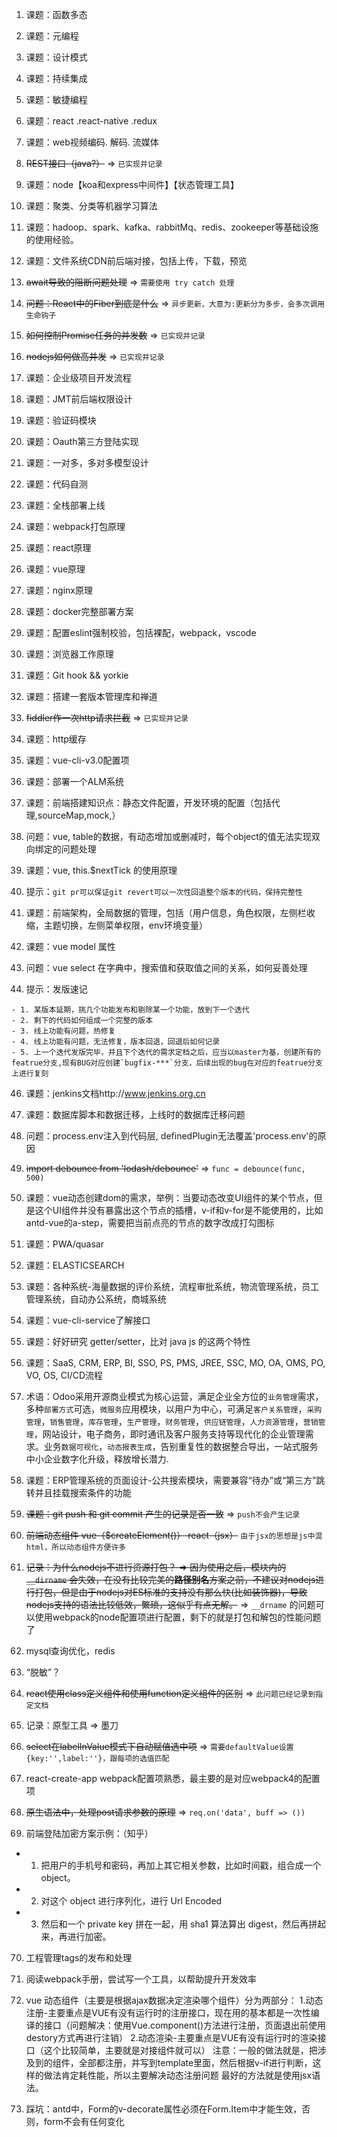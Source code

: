 
1. 课题：函数多态

2. 课题：元编程

3. 课题：设计模式

4. 课题：持续集成

5. 课题：敏捷编程

7. 课题：react .react-native .redux

8. 课题：web视频编码. 解码. 流媒体

9. ~~REST接口（java?）~~ => `已实现并记录`

10. 课题：node【koa和express中间件】【状态管理工具】

11. 课题：聚类、分类等机器学习算法

12. 课题：hadoop、spark、kafka、rabbitMq、redis、zookeeper等基础设施的使用经验。

13. 课题：文件系统CDN前后端对接，包括上传，下载，预览

14. ~~await导致的阻断问题处理~~ => `需要使用 try catch 处理`

15. ~~问题：React中的Fiber到底是什么~~ => `异步更新，大意为:更新分为多步，会多次调用生命钩子`

16. ~~如何控制Promise任务的并发数~~ => `已实现并记录`

17. ~~nodejs如何做高并发~~ => `已实现并记录`

18. 课题：企业级项目开发流程

19. 课题：JMT前后端权限设计

20. 课题：验证码模块

21. 课题：Oauth第三方登陆实现

22. 课题：一对多，多对多模型设计

23. 课题：代码自测

24. 课题：全栈部署上线

25. 课题：webpack打包原理

26. 课题：react原理

27. 课题：vue原理

28. 课题：nginx原理

29. 课题：docker完整部署方案

30. 课题：配置eslint强制校验，包括裸配，webpack，vscode

31. 课题：浏览器工作原理

32. 课题：Git hook && yorkie

33. 课题：搭建一套版本管理库和禅道

34. ~~fiddler作一次http请求拦截~~ => `已实现并记录`

35. 课题：http缓存

36. 课题：vue-cli-v3.0配置项

37. 课题：部署一个ALM系统

38. 课题：前端搭建知识点：静态文件配置，开发环境的配置（包括代理,sourceMap,mock,）

39. 问题：vue, table的数据，有动态增加或删减时，每个object的值无法实现双向绑定的问题处理

40. 课题：vue, this.$nextTick 的使用原理

41. 提示：`git pr可以保证git revert可以一次性回退整个版本的代码，保持完整性`

42. 课题：前端架构，全局数据的管理，包括（用户信息，角色权限，左侧栏收缩，主题切换，左侧菜单权限，env环境变量）

43. 课题：vue model 属性

44. 问题：vue select 在字典中，搜索值和获取值之间的关系，如何妥善处理

45. 提示：发版速记
```
- 1. 某版本延期，挑几个功能发布和剔除某一个功能，放到下一个迭代
- 2. 剩下的代码如何组成一个完整的版本
- 3. 线上功能有问题，热修复
- 4. 线上功能有问题，无法修复，版本回退，回退后如何记录
- 5. 上一个迭代发版完毕，并且下个迭代的需求定档之后，应当以master为基，创建所有的featrue分支,现有BUG对应创建`bugfix-***`分支，后续出现的bug在对应的featrue分支上进行复刻
```
46. 课题：jenkins文档http://www.jenkins.org.cn

47. 课题：数据库脚本和数据迁移，上线时的数据库迁移问题

48. 问题：process.env注入到代码层, definedPlugin无法覆盖'process.env'的原因

49. ~~import debounce from 'lodash/debounce'~~ => `func = debounce(func, 500)`

50. 课题：vue动态创建dom的需求，举例：当要动态改变UI组件的某个节点，但是这个UI组件并没有暴露出这个节点的插槽，v-if和v-for是不能使用的，比如antd-vue的a-step，需要把当前点亮的节点的数字改成打勾图标

51. 课题：PWA/quasar

52. 课题：ELASTICSEARCH

53. 课题：各种系统-海量数据的评价系统，流程审批系统，物流管理系统，员工管理系统，自动办公系统，商城系统

54. 课题：vue-cli-service了解接口

55. 课题：好好研究 getter/setter，比对 java js 的这两个特性

56. 课题：SaaS, CRM, ERP, BI, SSO, PS, PMS, JREE, SSC, MO, OA, OMS, PO, VO, OS, CI/CD流程

57. 术语：Odoo采用开源商业模式为核心运营，满足企业全方位的`业务管理`需求，多种`部署方式`可选，`微服务`应用模块，以用户为中心，可满足`客户关系管理`，`采购管理`，`销售管理`，`库存管理`，`生产管理`，`财务管理`，`供应链管理`，`人力资源管理`，`营销管理`，网站设计，电子商务，即时通讯及客户服务支持等现代化的企业管理需求。业务`数据可视化`，`动态报表生成`，告别重复性的数据整合导出，一站式服务中小企业数字化升级，释放增长潜力.

58. 课题：ERP管理系统的页面设计-公共搜索模块，需要兼容“待办”或“第三方”跳转并且挂载搜索条件的功能

59. ~~课题：git push 和 git commit 产生的记录是否一致~~ => `push不会产生记录`

60. ~~前端动态组件 vue（$createElement()） react（jsx）~~ `由于jsx的思想是js中混html，所以动态组件方便许多`

61. ~~记录：为什么nodejs不进行资源打包？ => 因为使用之后，模块内的 `__dirname` 会失效，在没有比较完美的**路径别名**方案之前，不建议对nodejs进行打包，但是由于nodejs对ES标准的支持没有那么快(比如装饰器)，导致nodejs支持的语法比较低效，繁琐，这似乎有点无解。~~ => `__drname` 的问题可以使用webpack的node配置项进行配置，剩下的就是打包和解包的性能问题了

62. mysql查询优化，redis

63. “脱敏”？

64. ~~react使用class定义组件和使用function定义组件的区别~~ => `此问题已经记录到指定文档`

65. 记录：原型工具 => 墨刀

66. ~~select在labelInValue模式下自动赋值选中项~~ => `需要defaultValue设置{key:'',label:''}，跟每项的选值匹配`

67. react-create-app webpack配置项熟悉，最主要的是对应webpack4的配置项

68. ~~原生语法中，处理post请求参数的原理~~ => `req.on('data', buff => ())`

69. 前端登陆加密方案示例：（知乎）
  - 1. 把用户的手机号和密码，再加上其它相关参数，比如时间戳，组合成一个 object。
  - 2. 对这个 object 进行序列化，进行 Url Encoded
  - 3. 然后和一个 private key 拼在一起，用 sha1 算法算出 digest，然后再拼起来，再进行加密。
  
70. 工程管理tags的发布和处理

71. 阅读webpack手册，尝试写一个工具，以帮助提升开发效率

72. vue 动态组件（主要是根据ajax数据决定渲染哪个组件）分为两部分：
  1.动态注册-主要重点是VUE有没有运行时的注册接口，现在用的基本都是一次性编译的接口（问题解决：使用Vue.component()方法进行注册，页面退出前使用destory方式再进行注销）
  2.动态渲染-主要重点是VUE有没有运行时的渲染接口（这个比较简单，主要就是对接<component :is="[name|template]">组件就可以）
  注意：一般的做法就是，把涉及到的组件，全部都注册，并写到template里面，然后根据v-if进行判断，这样的做法肯定耗性能，所以主要解决动态注册问题
  最好的方法就是使用jsx语法。
  
73. 踩坑：antd中，Form的v-decorate属性必须在Form.Item中才能生效，否则，form不会有任何变化
